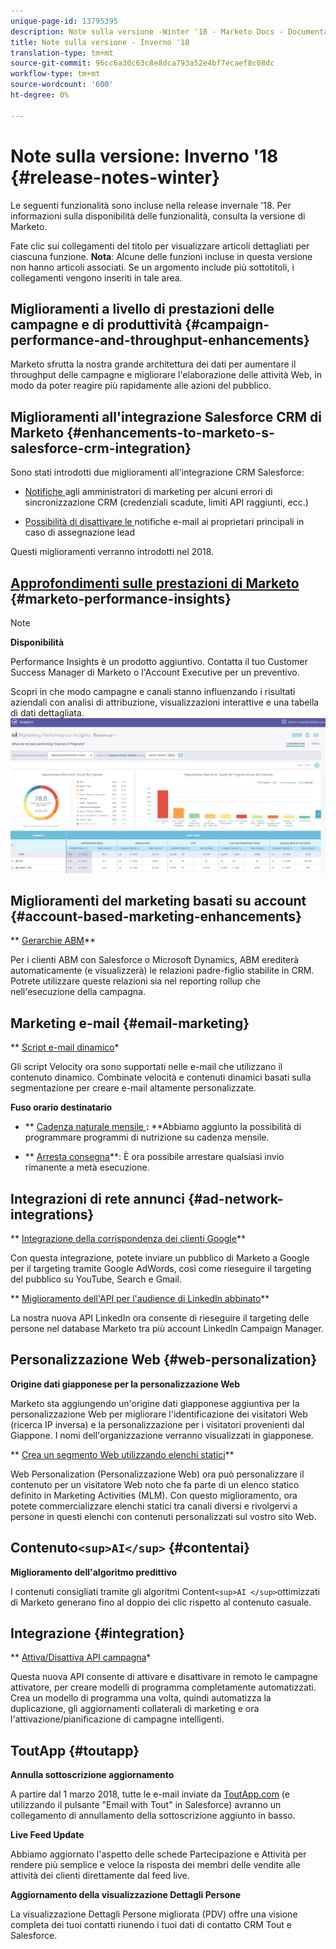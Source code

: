 ```yaml
---
unique-page-id: 13795395
description: Note sulla versione -Winter '18 - Marketo Docs - Documentazione prodotto
title: Note sulla versione - Inverno '18
translation-type: tm+mt
source-git-commit: 96cc6a30c63c8e8dca793a52e4bf7ecaef8c08dc
workflow-type: tm+mt
source-wordcount: '600'
ht-degree: 0%

---
```



# Note sulla versione: Inverno &#39;18 {#release-notes-winter}

Le seguenti funzionalità sono incluse nella release invernale &#39;18. Per informazioni sulla disponibilità delle funzionalità, consulta la versione di Marketo.

Fate clic sui collegamenti del titolo per visualizzare articoli dettagliati per ciascuna funzione. **Nota**: Alcune delle funzioni incluse in questa versione non hanno articoli associati. Se un argomento include più sottotitoli, i collegamenti vengono inseriti in tale area.

## Miglioramenti a livello di prestazioni delle campagne e di produttività {#campaign-performance-and-throughput-enhancements}

Marketo sfrutta la nostra grande architettura dei dati per aumentare il throughput delle campagne e migliorare l&#39;elaborazione delle attività Web, in modo da poter reagire più rapidamente alle azioni del pubblico.

## Miglioramenti all&#39;integrazione Salesforce CRM di Marketo {#enhancements-to-marketo-s-salesforce-crm-integration}

Sono stati introdotti due miglioramenti all&#39;integrazione CRM Salesforce:

* [Notifiche ](../../product-docs/core-marketo-concepts/miscellaneous/understanding-notifications/notification-types.md) agli amministratori di marketing per alcuni errori di sincronizzazione CRM (credenziali scadute, limiti API raggiunti, ecc.)

* [Possibilità di disattivare le ](../../product-docs/crm-sync/salesforce-sync/setup/optional-steps/turn-off-email-notifications-to-lead-owner.md) notifiche e-mail ai proprietari principali in caso di assegnazione lead

Questi miglioramenti verranno introdotti nel 2018.

## [Approfondimenti sulle prestazioni di Marketo](../../product-docs/reporting/performance-insights/performance-insights-overview.md) {#marketo-performance-insights}

>[!NOTE]
>
>**Disponibilità**
>
>Performance Insights è un prodotto aggiuntivo. Contatta il tuo Customer Success Manager di Marketo o l&#39;Account Executive per un preventivo.

Scopri in che modo campagne e canali stanno influenzando i risultati aziendali con analisi di attribuzione, visualizzazioni interattive e una tabella di dati dettagliata.   ![](assets/image2018-2-5-7-3a55-3a46.png)

## Miglioramenti del marketing basati su account {#account-based-marketing-enhancements}

** [Gerarchie ABM](../../product-docs/account-based-marketing/target/named-accounts/abm-hierarchies.md)**

Per i clienti ABM con Salesforce o Microsoft Dynamics, ABM erediterà automaticamente (e visualizzerà) le relazioni padre-figlio stabilite in CRM. Potrete utilizzare queste relazioni sia nel reporting rollup che nell&#39;esecuzione della campagna.

## Marketing e-mail {#email-marketing}

** [Script e-mail dinamico](../../product-docs/email-marketing/general/using-tokens/create-an-email-script-token.md)*

Gli script Velocity ora sono supportati nelle e-mail che utilizzano il contenuto dinamico. Combinate velocità e contenuti dinamici basati sulla segmentazione per creare e-mail altamente personalizzate.

**Fuso orario destinatario**

* ** [Cadenza naturale mensile ](../../product-docs/email-marketing/email-programs/email-program-actions/scheduling-with-recipient-time-zone/schedule-email-programs-with-recipient-time-zone.md)**:** **Abbiamo aggiunto la possibilità di programmare programmi di nutrizione su cadenza mensile.

* ** [Arresta consegna](../../product-docs/email-marketing/email-programs/email-program-actions/scheduling-with-recipient-time-zone/abort-delivery-of-email-programs-scheduled-with-recipient-time-zone.md)**: È ora possibile arrestare qualsiasi invio rimanente a metà esecuzione.

## Integrazioni di rete annunci {#ad-network-integrations}

** [Integrazione della corrispondenza dei clienti Google](../../product-docs/demand-generation/ad-network-integrations/add-google-customer-match-as-a-launchpoint-service.md)**

Con questa integrazione, potete inviare un pubblico di Marketo a Google per il targeting tramite Google AdWords, così come rieseguire il targeting del pubblico su YouTube, Search e Gmail.

** [Miglioramento dell&#39;API per l&#39;audience di LinkedIn abbinato](../../product-docs/demand-generation/ad-network-integrations/add-linkedin-matched-audiences-as-a-launchpoint-service.md)**

La nostra nuova API LinkedIn ora consente di rieseguire il targeting delle persone nel database Marketo tra più account LinkedIn Campaign Manager.

## Personalizzazione Web {#web-personalization}

**Origine dati giapponese per la personalizzazione Web**

Marketo sta aggiungendo un&#39;origine dati giapponese aggiuntiva per la personalizzazione Web per migliorare l&#39;identificazione dei visitatori Web (ricerca IP inversa) e la personalizzazione per i visitatori provenienti dal Giappone. I nomi dell&#39;organizzazione verranno visualizzati in giapponese.

** [Crea un segmento Web utilizzando elenchi statici](../../product-docs/web-personalization/using-web-segments/create-a-segment-using-a-static-list.md)**

Web Personalization (Personalizzazione Web) ora può personalizzare il contenuto per un visitatore Web noto che fa parte di un elenco statico definito in Marketing Activities (MLM). Con questo miglioramento, ora potete commercializzare elenchi statici tra canali diversi e rivolgervi a persone in questi elenchi con contenuti personalizzati sul vostro sito Web.

## Contenuto`<sup>AI</sup>` {#contentai}

**Miglioramento dell&#39;algoritmo predittivo**

I contenuti consigliati tramite gli algoritmi Content`<sup>AI </sup>`ottimizzati di Marketo generano fino al doppio dei clic rispetto al contenuto casuale.

## Integrazione {#integration}

** [Attiva/Disattiva API campagna](http://developers.marketo.com/rest-api/assets/campaigns/)*

Questa nuova API consente di attivare e disattivare in remoto le campagne attivatore, per creare modelli di programma completamente automatizzati. Crea un modello di programma una volta, quindi automatizza la duplicazione, gli aggiornamenti collaterali di marketing e ora l&#39;attivazione/pianificazione di campagne intelligenti.

## ToutApp {#toutapp}

**Annulla sottoscrizione aggiornamento**

A partire dal 1 marzo 2018, tutte le e-mail inviate da [ToutApp.com](http://ToutApp.com) (e utilizzando il pulsante &quot;Email with Tout&quot; in Salesforce) avranno un collegamento di annullamento della sottoscrizione aggiunto in basso.

**Live Feed Update**

Abbiamo aggiornato l&#39;aspetto delle schede Partecipazione e Attività per rendere più semplice e veloce la risposta dei membri delle vendite alle attività dei clienti direttamente dal feed live.

**Aggiornamento della visualizzazione Dettagli Persone**

La visualizzazione Dettagli Persone migliorata (PDV) offre una visione completa dei tuoi contatti riunendo i tuoi dati di contatto CRM Tout e Salesforce.
